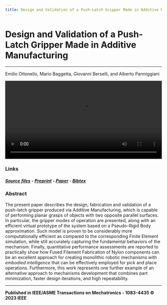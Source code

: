 ```yaml
---
title: Design and Validation of a Push-Latch Gripper Made in Additive Manufacturing
---
```


# Design and Validation of a Push-Latch Gripper Made in Additive Manufacturing

<hr style="height:1px"> 

Emilio Ottonello, Mario Baggetta, Giovanni Berselli, and Alberto Parmiggiani

<video width=100% src="media/demo_pick_and_place.mp4" controls></video>

### Links

##### [Source files](https://github.com/made-iit/plg/tree/main/hardware) - [Preprint](https://github.com/made-iit/plg/raw/main/media/preprint_push-latch.pdf) - [Paper](https://ieeexplore.ieee.org/document/10145474) - [Bibtex](https://github.com/made-iit/plg/raw/main/media/bibtex.bib)

### Abstract

The present paper describes the design, fabrication and validation of a push-latch gripper produced via Additive Manufacturing, which is capable of performing planar grasps of objects with two opposite parallel  surfaces. In particular, the gripper modes of operation are presented, along with an efficient virtual prototype of the system based on a Pseudo-Rigid Body approximation. Such model is proven to be considerably more computationally efficient as compared to the corresponding Finite Element simulation, while still accurately capturing the fundamental behaviors of the mechanism. Finally, quantitative performance assessments are reported to practically show how Fused Filament Fabrication of Nylon components can be an excellent approach for creating monolithic robotic mechanisms with *embodied intelligence* that can be effectively employed for pick and place operations. Furthermore, this work represents one further example of an alternative approach to  mechanisms development that combines part minimization, faster design iterations, and high repeatability.

<hr style="height:1px"> 

**Published in IEEE/ASME Transactions on Mechatronics - 1083-4435 © 2023 IEEE**
